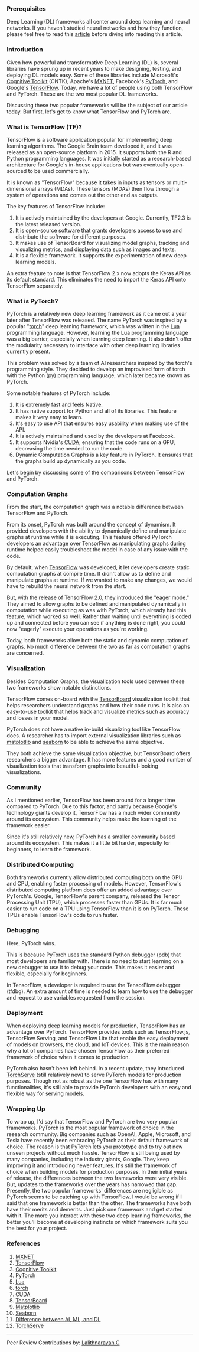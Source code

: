 ### Prerequisites

Deep Learning (DL) frameworks all center around deep learning and neural networks. If you haven't studied neural networks and how they function, please feel free to read this [article](https://www.section.io/engineering-education/differences-between-artificial-intelligence-machine-learning-and-deep-learning/) before diving into reading this article. 

### Introduction

Given how powerful and transformative Deep Learning (DL) is, several libraries have sprung up in recent years to make designing, testing, and deploying DL models easy. Some of these libraries include Microsoft's [Cognitive Toolkit](https://docs.microsoft.com/en-us/cognitive-toolkit/) (CNTK), Apache's [MXNET](https://mxnet.apache.org/versions/1.7.0/), Facebook's [PyTorch](https://pytorch.org/), and Google's [TensorFlow](https://www.tensorflow.org/). 
Today, we have a lot of people using both TensorFlow and PyTorch. These are the two most popular DL frameworks. 

Discussing these two popular frameworks will be the subject of our article today. But first, let's get to know what TensorFlow and PyTorch are.

### What is TensorFlow (TF)?

TensorFlow is a software application popular for implementing deep learning algorithms. The Google Brain team developed it, and it was released as an open-source platform in 2015. It supports both the R and Python programming languages. It was initially started as a research-based architecture for Google's in-house applications but was eventually open-sourced to be used commercially.

It is known as "TensorFlow" because it takes in inputs as tensors or multi-dimensional arrays (MDAs). These tensors (MDAs) then flow through a system of operations and comes out the other end as outputs.

The key features of TensorFlow include:

1. It is actively maintained by the developers at Google. Currently, TF2.3 is the latest released version.
2. It is open-source software that grants developers access to use and distribute the software for different purposes.
3. It makes use of TensorBoard for visualizing model graphs, tracking and visualizing metrics, and displaying data such as images and texts.
4. It is a flexible framework. It supports the experimentation of new deep learning models.

An extra feature to note is that TensorFlow 2.x now adopts the Keras API as its default standard. This eliminates the need to import the Keras API onto TensorFlow separately.

### What is PyTorch?

PyTorch is a relatively new deep learning framework as it came out a year later after TensorFlow was released. The name PyTorch was inspired by a popular "[torch](http://torch.ch/)" deep learning framework, which was written in the [Lua](https://www.lua.org/) programming language. However, learning the Lua programming language was a big barrier, especially when learning deep learning. It also didn't offer the modularity necessary to interface with other deep learning libraries currently present. 

This problem was solved by a team of AI researchers inspired by the torch's programming style. They decided to develop an improvised form of torch with the Python (py) programming language, which later became known as PyTorch. 

Some notable features of PyTorch include:

1. It is extremely fast and feels Native.
2. It has native support for Python and all of its libraries. This feature makes it very easy to learn. 
3. It's easy to use API that ensures easy usability when making use of the API.
4. It is actively maintained and used by the developers at Facebook.
5. It supports Nvidia's [CUDA](https://en.wikipedia.org/wiki/CUDA), ensuring that the code runs on a GPU, decreasing the time needed to run the code.
6. Dynamic Computation Graphs is a key feature in PyTorch. It ensures that the graphs build up dynamically as you code.

Let's begin by discussing some of the comparisons between TensorFlow and PyTorch. 

### Computation Graphs

From the start, the computation graph was a notable difference between TensorFlow and PyTorch.

From its onset, PyTorch was built around the concept of dynamism. It provided developers with the ability to dynamically define and manipulate graphs at runtime while it is executing. This feature offered PyTorch developers an advantage over TensorFlow as manipulating graphs during runtime helped easily troubleshoot the model in case of any issue with the code.

By default, when [TensorFlow](https://www.tensorflow.org/) was developed, it let developers create static computation graphs at compile time. It didn't allow us to define and manipulate graphs at runtime. If we wanted to make any changes, we would have to rebuild the neural network from the start. 

But, with the release of TensorFlow 2.0, they introduced the "eager mode." They aimed to allow graphs to be defined and manipulated dynamically in computation while executing as was with PyTorch, which already had this feature, which worked so well. Rather than waiting until everything is coded up and connected before you can see if anything is done right, you could now "eagerly" execute your operations as you're working. 

Today, both frameworks allow both the static and dynamic computation of graphs. No much difference between the two as far as computation graphs are concerned. 

### Visualization

Besides Computation Graphs, the visualization tools used between these two frameworks show notable distinctions.

TensorFlow comes on-board with the [TensorBoard](https://www.tensorflow.org/tensorboard) visualization toolkit that helps researchers understand graphs and how their code runs. It is also an easy-to-use toolkit that helps track and visualize metrics such as accuracy and losses in your model. 

PyTorch does not have a native in-build visualizing tool like TensorFlow does. A researcher has to import external visualization libraries such as [matplotlib](https://matplotlib.org/) and [seaborn](https://seaborn.pydata.org/) to be able to achieve the same objective.

They both achieve the same visualization objective, but TensorBoard offers researchers a bigger advantage. It has more features and a good number of visualization tools that transform graphs into beautiful-looking visualizations.

### Community

As I mentioned earlier, TensorFlow has been around for a longer time compared to PyTorch. Due to this factor, and partly because Google's technology giants develop it, TensorFlow has a much wider community around its ecosystem. This community helps make the learning of the framework easier.

Since it's still relatively new, PyTorch has a smaller community based around its ecosystem. This makes it a little bit harder, especially for beginners, to learn the framework. 

### Distributed Computing

Both frameworks currently allow distributed computing both on the GPU and CPU, enabling faster processing of models.
However, TensorFlow's distributed computing platform does offer an added advantage over PyTorch's. Google, TensorFlow's parent company, released the Tensor Processing Unit (TPU), which processes faster than GPUs. It is far much easier to run code on a TPU using TensorFlow than it is on PyTorch. These TPUs enable TensorFlow's code to run faster. 

### Debugging

Here, PyTorch wins. 

This is because PyTorch uses the standard Python debugger (pdb) that most developers are familiar with. There is no need to start learning on a new debugger to use it to debug your code. This makes it easier and flexible, especially for beginners.

In TensorFlow, a developer is required to use the TensorFlow debugger (tfdbg). An extra amount of time is needed to learn how to use the debugger and request to use variables requested from the session. 

### Deployment

When deploying deep learning models for production, TensorFlow has an advantage over PyTorch. TensorFlow provides tools such as TensorFlow.js, TensorFlow Serving, and TensorFlow Lite that enable the easy deployment of models on browsers, the cloud, and IoT devices. This is the main reason why a lot of companies have chosen TensorFlow as their preferred framework of choice when it comes to production.

PyTorch also hasn't been left behind. In a recent update, they introduced [TorchServe](https://github.com/pytorch/serve) (still relatively new) to serve PyTorch models for production purposes. Though not as robust as the one TensorFlow has with many functionalities, it's still able to provide PyTorch developers with an easy and flexible way for serving models. 

### Wrapping Up

To wrap up, I'd say that TensorFlow and PyTorch are two very popular frameworks. PyTorch is the most popular framework of choice in the research community. Big companies such as OpenAI, Apple, Microsoft, and Tesla have recently been embracing PyTorch as their default framework of choice. The reason is that PyTorch lets you prototype and to try out new unseen projects without much hassle. 
TensorFlow is still being used by many companies, including the industry giants, Google. They keep improving it and introducing newer features. It's still the framework of choice when building models for production purposes.
In their initial years of release, the differences between the two frameworks were very visible. But, updates to the frameworks over the years has narrowed that gap. Presently, the two popular frameworks' differences are negligible as PyTorch seems to be catching up with TensorFlow. 
I would be wrong if I said that one framework is better than the other. The frameworks have both have their merits and demerits. Just pick one framework and get started with it. The more you interact with these two deep learning frameworks, the better you'll become at developing instincts on which framework suits you the best for your project.

### References

1.  [MXNET](https://mxnet.apache.org/versions/1.7.0/)
2.  [TensorFlow](https://www.tensorflow.org/) 
3.  [Cognitive Toolkit](https://docs.microsoft.com/en-us/cognitive-toolkit/) 
4.  [PyTorch](https://pytorch.org/) 
5.  [Lua](https://www.lua.org/) 
6.  [torch](http://torch.ch/)  
7.  [CUDA](https://en.wikipedia.org/wiki/CUDA) 
8.  [TensorBoard](https://www.tensorflow.org/tensorboard) 
9.  [Matplotlib](https://matplotlib.org/) 
10. [Seaborn](https://seaborn.pydata.org/) 
11. [Difference between AI, ML, and DL](https://www.section.io/engineering-education/differences-between-artificial-intelligence-machine-learning-and-deep-learning/) 
12. [TorchServe](https://github.com/pytorch/serve)   
---
Peer Review Contributions by: [Lalithnarayan C](/engineering-education/authors/lalithnarayan-c/)
